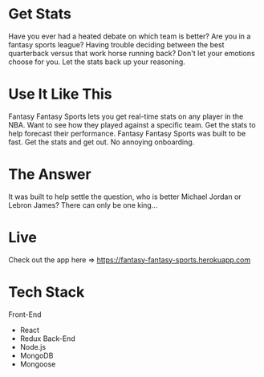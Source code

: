 # Get Stats
Have you ever had a heated debate on which team is better? Are you in a fantasy sports league? Having trouble deciding between the best quarterback versus that work horse running back? Don't let your emotions choose for you. Let the stats back up your reasoning.
# Use It Like This
Fantasy Fantasy Sports lets you get real-time stats on any player in the NBA. Want to see how they played against a specific team. Get the stats to help forecast their performance.
Fantasy Fantasy Sports was built to be fast. Get the stats and get out. No annoying onboarding.
# The Answer
It was built to help settle the question, who is better Michael Jordan or Lebron James?
There can only be one king...
# Live
Check out the app here => https://fantasy-fantasy-sports.herokuapp.com
# Tech Stack
Front-End
* React
* Redux
Back-End
* Node.js
* MongoDB
* Mongoose